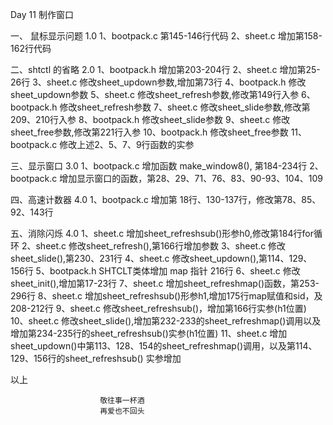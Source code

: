 Day 11	制作窗口

一、 鼠标显示问题	1.0
	1、bootpack.c 	第145-146行代码
	2、sheet.c		增加第158-162行代码

二、shtctl 的省略 2.0
	1、bootpack.h 	增加第203-204行
	2、sheet.c		增加第25-26行
	3、sheet.c		修改sheet_updown参数,增加第73行
	4、bootpack.h	修改sheet_updown参数
	5、sheet.c		修改sheet_refresh参数,修改第149行入参
	6、bootpack.h	修改sheet_refresh参数
	7、sheet.c		修改sheet_slide参数,修改第209、210行入参
	8、bootpack.h	修改sheet_slide参数
	9、sheet.c		修改sheet_free参数,修改第221行入参
	10、bootpack.h	修改sheet_free参数
	11、bootpack.c	修改上述2、5、7、9行函数的实参

三、显示窗口 3.0
	1、bootpack.c		增加函数 make_window8(), 第184-234行
	2、bootpack.c		增加显示窗口的函数，第28、29、71、76、83、90-93、104、109

四、高速计数器 4.0
	1、bootpack.c		增加第 18行、130-137行，修改第78、85、92、143行

五、消除闪烁 4.0
	1、sheet.c			增加sheet_refreshsub()形参h0,修改第184行for循环
	2、sheet.c			修改sheet_refresh(),第166行增加参数
	3、sheet.c			修改sheet_slide(),第230、231行
	4、sheet.c			修改sheet_updown(),第114、129、156行
	5、bootpack.h		SHTCLT类体增加 map 指针 216行
	6、sheet.c			修改sheet_init(),增加第17-23行
	7、sheet.c			增加sheet_refreshmap()函数，第253-296行
	8、sheet.c			增加sheet_refreshsub()形参h1,增加175行map赋值和sid，及208-212行
	9、sheet.c			修改sheet_refreshsub()，增加第166行实参(h1位置)
	10、sheet.c			修改sheet_slide(),增加第232-233的sheet_refreshmap()调用以及增加第234-235行的sheet_refreshsub()实参(h1位置)
	11、sheet.c			增加sheet_updown()中第113、128、154的sheet_refreshmap()调用，以及第114、129、156行的sheet_refreshsub() 实参增加

以上
	
						敬往事一杯酒
						再爱也不回头
